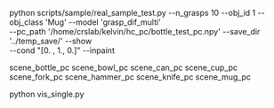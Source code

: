 

python scripts/sample/real_sample_test.py --n_grasps 10 --obj_id 1 --obj_class 'Mug' --model 'grasp_dif_multi' \
--pc_path '/home/crslab/kelvin/hc_pc/bottle_test_pc.npy' --save_dir '../temp_save/' --show \
 --cond "[0. , 1., 0.]" --inpaint 


scene_bottle_pc
scene_bowl_pc
scene_can_pc
scene_cup_pc
scene_fork_pc
scene_hammer_pc
scene_knife_pc
scene_mug_pc



python vis_single.py